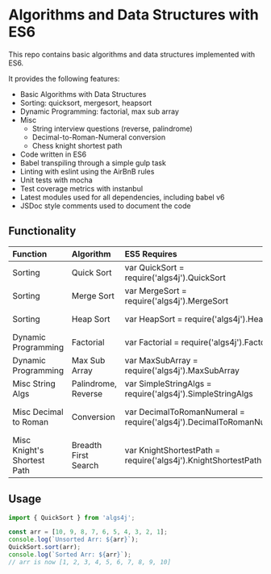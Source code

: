 # Algorithms and Data Structures with ES6
This repo contains basic algorithms and data structures implemented with ES6.

It provides the following features:
* Basic Algorithms with Data Structures
* Sorting: quicksort, mergesort, heapsort
* Dynamic Programming: factorial, max sub array
* Misc
  * String interview questions (reverse, palindrome)
  * Decimal-to-Roman-Numeral conversion
  * Chess knight shortest path
* Code written in ES6
* Babel transpiling through a simple gulp task
* Linting with eslint using the AirBnB rules
* Unit tests with mocha
* Test coverage metrics with instanbul
* Latest modules used for all dependencies, including babel v6
* JSDoc style comments used to document the code

## Functionality
| Function | Algorithm | ES5 Requires | ES6 Import  |
| :-------------|:-------------|:------------------------|:-------------------------|
|Sorting | Quick Sort | var QuickSort = require('algs4j').QuickSort | import { QuickSort} from 'algs4j' |
|Sorting | Merge Sort | var MergeSort = require('algs4j').MergeSort | import { MergeSort} from 'algs4j' |
|Sorting | Heap Sort | var HeapSort = require('algs4j').HeapSort | import { HeapSort} from 'algs4j' |
|Dynamic Programming | Factorial | var Factorial = require('algs4j').Factorial | import { Factorial} from 'algs4j' |
|Dynamic Programming | Max Sub Array | var MaxSubArray = require('algs4j').MaxSubArray | import { MaxSubArray } from 'algs4j' |
|Misc String Algs| Palindrome, Reverse | var SimpleStringAlgs = require('algs4j').SimpleStringAlgs | import { SimpleStringAlgs } from 'algs4j' |
|Misc Decimal to Roman| Conversion | var DecimalToRomanNumeral = require('algs4j').DecimalToRomanNumeral | import { DecimalToRomanNumeral } from 'algs4j' |
|Misc Knight's Shortest Path| Breadth First Search | var KnightShortestPath = require('algs4j').KnightShortestPath | import { KnightShortestPath } from 'algs4j'|

## Usage
```javascript
import { QuickSort } from 'algs4j';

const arr = [10, 9, 8, 7, 6, 5, 4, 3, 2, 1];
console.log(`Unsorted Arr: ${arr}`);
QuickSort.sort(arr);
console.log(`Sorted Arr: ${arr}`);
// arr is now [1, 2, 3, 4, 5, 6, 7, 8, 9, 10]
```
